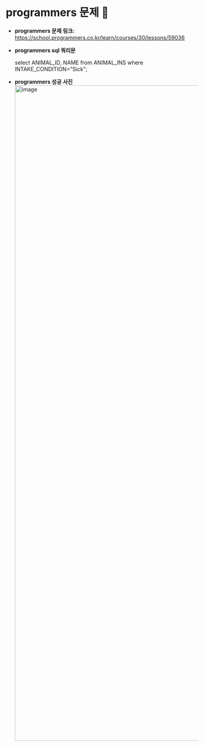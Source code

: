 # programmers 문제 📝

* __programmers 문제 링크:__ <https://school.programmers.co.kr/learn/courses/30/lessons/59036>


* __programmers sql 쿼리문__

   select ANIMAL_ID, NAME from ANIMAL_INS where INTAKE_CONDITION="Sick";


* __programmers 성공 사진__
  <img width="1710" alt="image" src="https://github.com/lby9906/JavaAlgorithm/assets/84373979/70da3133-03bd-482f-8383-498cc47a10eb">

